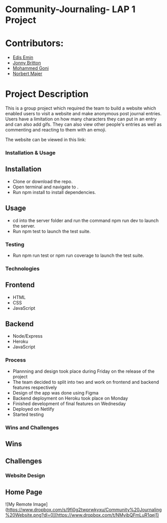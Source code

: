 # Community-Journaling- LAP 1 Project

# Contributors:

- [Edis Emin](./edis.md)
- [Jonny Britton](./jonny.md)
- [Mohammed Goni](./mohammed.md)
- [Norbert Majer](./norbert.md)

# Project Description
This is a group project which required the team to build a website which enabled users 
to visit a website and make anonymous post journal entries. Users have a limitation on 
how many characters they can put in an entry and can also add gifs. They can also view other 
people's entries as well as commenting and reacting to them with an emoji. 

The website can be viewed in this link:

### Installation & Usage

## Installation
- Clone or download the repo.
- Open terminal and navigate to .
- Run npm install to install dependencies.

## Usage
- cd into the server folder and run the command npm run dev to launch the server.
- Run npm test to launch the test suite.

### Testing
- Run npm run test or npm run coverage to launch the test suite.

### Technologies

## Frontend
- HTML
- CSS
- JavaScript

## Backend
- Node/Express
- Heroku
- JavaScript

### Process
- Plannning and design took place during Friday on the release of the project 
- The team decided to split into two and work on frontend and backend features respectively
- Design of the app was done using Figma
- Backend deployment on Heroku took place on Monday
- Finished development of final features on Wednesday
- Deployed on Netlify
- Started testing


### Wins and Challenges

## Wins

## Challenges

### Website Design

## Home Page
![My Remote Image](https://www.dropbox.com/s/9fi0g2twprwkyxu/Community%20Journaling%20Website.png?dl=0](https://www.dropbox.com/t/NMyibQFmLuR1qej1)


